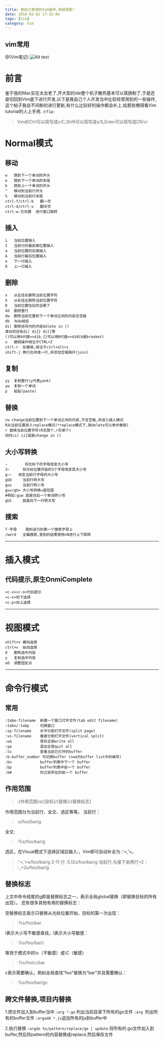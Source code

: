 ```yaml
---
title: 我自己常用的Vim操作,持续更新!
date: 2018-02-02 17:32:04
tags: [Vim]
category: Vim
---
```

vim常用
---
@(Vim笔记)
![Alt text](./1524808182243.png)
# 前言
鉴于我的Mac实在太古老了,开大型的ide整个机子散热基本可以蒸肠粉了,于是还是切回到Vim底下进行开发,以下是我自己个人开发当中比较经常用到的一些操作,这个帖子我会不间断的进行更新,有什么比较好的操作都会补上.给那些懒得看Vim tutorial的人上手用.
`小Tip:`
>Vim的Ctrl可以简写成c/C,Shift可以简写成s/S,Enter可以简写成CR/cr
# Normal模式
## 移动
```vim
w	跳到下一个单词的开头
e	跳到下一个单词的末尾
b 	跳到上一个单词的开头
^	移动到当前行开头
%	移动到当前行末尾
ctrl-f/ctrl-b	翻一页
ctrl-d/ctrl-u	翻半页
ctrl-w-方向键	进行窗口跳转
```
## 插入
```vim
i	当前位置插入
I	当前行的最前面位置插入
a	当前位置的后面插入
A	当前行最后位置插入
o	下一行插入
O	上一行插入
```
## 删除
```vim
x	从左往右删除当前位置字符
X	从右往左删除当前位置字符
D	当前位置往后的全删了
dd	删除整行
dw	删除当前位置到下一个单词之间的内容含空格
db	与dw相反
di(	删除括号内的内容delete in ()
类似的还有di[ di{} di[{等
()可以用b代替=>dib,{}可以用B代替=>diB(b是breaket)
u	撤销操作相当于CTRL+Z
ctrl-r	反撤销,相当于ctrl+alt+z
shift-j	两行合并成一行,并添加空格隔开(join)
```
## 复制
```vim
yy	复制整行(y代表yank)
yw	复制一个单词
p	粘贴(paste)
```
## 替换
```vim
cw change当前位置到下一个单词之间的内容,不含空格,并进入插入模式
R从当前位置进入replace模式(*replace模式下,按delete可以单步撤销)
r 替换当前位置字符(R无限个,r仅单个)
同时ci( ci[就是change in ()
```
## 大小写转换
```vim
~		 将光标下的字母改变大小写
3~      将光标位置开始的3个字母改变其大小写
g~~	  改变当前行字母的大小写
gUU		当前行转大写
guu 	当前行转小写
gu=/gU=	大小写转换=是范围
#例如:guw 就是向后一个单词转小写
gU1 	就是向下一行转大写
```
## 搜索
```vim
f-字母	跳到该行的第一个搜索字母上
/word	全篇搜索,查到的结果使用nN进行上下跳转
```
***
# 插入模式
## 代码提示,原生OnmiComplete
```vim
<c-x><c-o>代码提示
<c-n>向下选择
<c-p>向上选择
```
***
# 视图模式
```vim
shlft+v	横向选择
ctrl+v	纵向选择
d	删除选中内容
y	复制选中内容
oO	调整固定点
```
***
# 命令行模式
## 常用
```vim
:tabe-filename	新建一个窗口打开文件(tab edit filename)
:tabn/:tabp		切换窗口
:sp-filename 	水平分割打开文件(split page)
:vs-filename 	垂直分割打开文件(vertical split)
:wa 			保存全部write all
:qa				退出全部quit all
:ls				查看当前已打开的buffer
:b-buffer_number 可切换buffer (num为buffer list中的编号)
:bn 			buffer列表中下一个 buffer
:bp 			buffer列表中前一个 buffer
:b# 			你之前所在的前一个 buffer
```

## 作用范围
>:{作用范围}s/{目标}/{替换}/{替换标志}

作用范围分为当前行、全文、选区等等。
当前行：
>:s/foo/bar/g

全文:
>:%s/foo/bar/g

选区，在Visual模式下选择区域后输入:，Vim即可自动补全为 :'<,'>。
>:'<,'>s/foo/bar/g
>2-11 行
>:5,12s/foo/bar/g
>当前行.与接下来两行+2：
>:.,+2s/foo/bar/g

## 替换标志
上文中命令结尾的g即是替换标志之一，表示全局global替换（即替换目标的所有出现）。 还有很多其他有用的替换标志：

空替换标志表示只替换从光标位置开始，目标的第一次出现：
>:%s/foo/bar

i表示大小写不敏感查找，I表示大小写敏感：
>:%s/foo/bar/i

等效于模式中的\c（不敏感）或\C（敏感）
>:%s/foo\c/bar

c表示需要确认，例如全局查找"foo"替换为"bar"并且需要确认：
>:%s/foo/bar/gc
## 跨文件替换,项目内替换
1.把文件加入到buffer当中
`:arg *.go` 列出当前目录下所有的go文件
`:arg `列出所有的buffer文件
`:argadd *.js`追加所有的js到buffer中

2.执行替换
`:argdo %s/pattern/replace/ge | update`
将所有的.go文件加入到buffer,然后将pattern的内容替换成replace,然后保存文件

